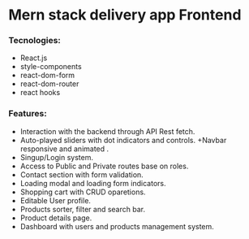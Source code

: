 # Mern stack delivery app Frontend

### Tecnologies:

+ React.js 
+ style-components
+ react-dom-form
+ react-dom-router
+ react hooks 

### Features:
+ Interaction  with  the backend through API Rest fetch.
+ Auto-played sliders with dot indicators and controls.
+Navbar  responsive and animated .
+ Singup/Login system.
+ Access to Public and Private routes base on roles.
+ Contact section with form validation.
+ Loading modal and loading form indicators.
+ Shopping cart with CRUD oparetions.
+ Editable User profile. 
+ Products sorter, filter and search bar.
+ Product details page.
+ Dashboard with users and products management system. 
